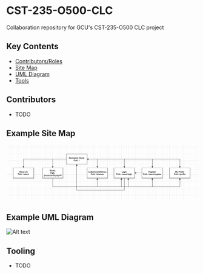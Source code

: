# CST-235-O500-CLC

Collaboration repository for GCU's CST-235-O500 CLC project

## Key Contents

- [Contributors/Roles](#contributors)
- [Site Map](#site-map)
- [UML Diagram](#uml-diagram)
- [Tools](#tooling)

## Contributors

- TODO

## Example Site Map

![Alt text](Milestone_Example/CLCSiteMap.png?raw=true 'Site Map')

## Example UML Diagram

![Alt text](Milestone_Example/CST-341-CLC-UML.png?raw=true 'UML Diagram')

## Tooling

- TODO
